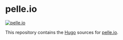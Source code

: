 pelle.io
=================
[![pelle.io](https://github.com/pellepelster/pelle.io/actions/workflows/main.yml/badge.svg)](https://github.com/pellepelster/pelle.io/actions/workflows/main.yml)

This repository contains the [Hugo](https://gohugo.io/) sources for [pelle.io](http://pelle.io).

